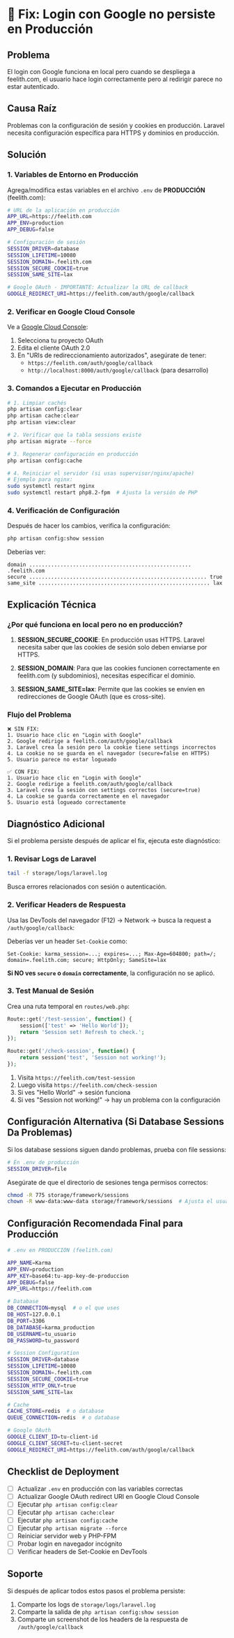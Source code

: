 # 🔧 Fix: Login con Google no persiste en Producción

## Problema
El login con Google funciona en local pero cuando se despliega a feelith.com, el usuario hace login correctamente pero al redirigir parece no estar autenticado.

## Causa Raíz
Problemas con la configuración de sesión y cookies en producción. Laravel necesita configuración específica para HTTPS y dominios en producción.

## Solución

### 1. Variables de Entorno en Producción

Agrega/modifica estas variables en el archivo `.env` de **PRODUCCIÓN** (feelith.com):

```bash
# URL de la aplicación en producción
APP_URL=https://feelith.com
APP_ENV=production
APP_DEBUG=false

# Configuración de sesión
SESSION_DRIVER=database
SESSION_LIFETIME=10080
SESSION_DOMAIN=.feelith.com
SESSION_SECURE_COOKIE=true
SESSION_SAME_SITE=lax

# Google OAuth - IMPORTANTE: Actualizar la URL de callback
GOOGLE_REDIRECT_URI=https://feelith.com/auth/google/callback
```

### 2. Verificar en Google Cloud Console

Ve a [Google Cloud Console](https://console.cloud.google.com/apis/credentials):

1. Selecciona tu proyecto OAuth
2. Edita el cliente OAuth 2.0
3. En "URIs de redireccionamiento autorizados", asegúrate de tener:
   - `https://feelith.com/auth/google/callback`
   - `http://localhost:8000/auth/google/callback` (para desarrollo)

### 3. Comandos a Ejecutar en Producción

```bash
# 1. Limpiar cachés
php artisan config:clear
php artisan cache:clear
php artisan view:clear

# 2. Verificar que la tabla sessions existe
php artisan migrate --force

# 3. Regenerar configuración en producción
php artisan config:cache

# 4. Reiniciar el servidor (si usas supervisor/nginx/apache)
# Ejemplo para nginx:
sudo systemctl restart nginx
sudo systemctl restart php8.2-fpm  # Ajusta la versión de PHP
```

### 4. Verificación de Configuración

Después de hacer los cambios, verifica la configuración:

```bash
php artisan config:show session
```

Deberías ver:
```
domain .................................................... .feelith.com
secure ......................................................... true
same_site ....................................................... lax
```

## Explicación Técnica

### ¿Por qué funciona en local pero no en producción?

1. **SESSION_SECURE_COOKIE**: En producción usas HTTPS. Laravel necesita saber que las cookies de sesión solo deben enviarse por HTTPS.

2. **SESSION_DOMAIN**: Para que las cookies funcionen correctamente en feelith.com (y subdominios), necesitas especificar el dominio.

3. **SESSION_SAME_SITE=lax**: Permite que las cookies se envíen en redirecciones de Google OAuth (que es cross-site).

### Flujo del Problema

```
❌ SIN FIX:
1. Usuario hace clic en "Login with Google"
2. Google redirige a feelith.com/auth/google/callback
3. Laravel crea la sesión pero la cookie tiene settings incorrectos
4. La cookie no se guarda en el navegador (secure=false en HTTPS)
5. Usuario parece no estar logueado

✅ CON FIX:
1. Usuario hace clic en "Login with Google"
2. Google redirige a feelith.com/auth/google/callback
3. Laravel crea la sesión con settings correctos (secure=true)
4. La cookie se guarda correctamente en el navegador
5. Usuario está logueado correctamente
```

## Diagnóstico Adicional

Si el problema persiste después de aplicar el fix, ejecuta este diagnóstico:

### 1. Revisar Logs de Laravel

```bash
tail -f storage/logs/laravel.log
```

Busca errores relacionados con sesión o autenticación.

### 2. Verificar Headers de Respuesta

Usa las DevTools del navegador (F12) → Network → busca la request a `/auth/google/callback`:

Deberías ver un header `Set-Cookie` como:
```
Set-Cookie: karma_session=...; expires=...; Max-Age=604800; path=/; domain=.feelith.com; secure; HttpOnly; SameSite=lax
```

**Si NO ves `secure` o `domain` correctamente**, la configuración no se aplicó.

### 3. Test Manual de Sesión

Crea una ruta temporal en `routes/web.php`:

```php
Route::get('/test-session', function() {
    session(['test' => 'Hello World']);
    return 'Session set! Refresh to check.';
});

Route::get('/check-session', function() {
    return session('test', 'Session not working!');
});
```

1. Visita `https://feelith.com/test-session`
2. Luego visita `https://feelith.com/check-session`
3. Si ves "Hello World" → sesión funciona
4. Si ves "Session not working!" → hay un problema con la configuración

## Configuración Alternativa (Si Database Sessions Da Problemas)

Si los database sessions siguen dando problemas, prueba con file sessions:

```bash
# En .env de producción
SESSION_DRIVER=file
```

Asegúrate de que el directorio de sesiones tenga permisos correctos:

```bash
chmod -R 775 storage/framework/sessions
chown -R www-data:www-data storage/framework/sessions  # Ajusta el usuario según tu servidor
```

## Configuración Recomendada Final para Producción

```bash
# .env en PRODUCCIÓN (feelith.com)

APP_NAME=Karma
APP_ENV=production
APP_KEY=base64:tu-app-key-de-produccion
APP_DEBUG=false
APP_URL=https://feelith.com

# Database
DB_CONNECTION=mysql  # o el que uses
DB_HOST=127.0.0.1
DB_PORT=3306
DB_DATABASE=karma_production
DB_USERNAME=tu_usuario
DB_PASSWORD=tu_password

# Session Configuration
SESSION_DRIVER=database
SESSION_LIFETIME=10080
SESSION_DOMAIN=.feelith.com
SESSION_SECURE_COOKIE=true
SESSION_HTTP_ONLY=true
SESSION_SAME_SITE=lax

# Cache
CACHE_STORE=redis  # o database
QUEUE_CONNECTION=redis  # o database

# Google OAuth
GOOGLE_CLIENT_ID=tu-client-id
GOOGLE_CLIENT_SECRET=tu-client-secret
GOOGLE_REDIRECT_URI=https://feelith.com/auth/google/callback
```

## Checklist de Deployment

- [ ] Actualizar `.env` en producción con las variables correctas
- [ ] Actualizar Google OAuth redirect URI en Google Cloud Console
- [ ] Ejecutar `php artisan config:clear`
- [ ] Ejecutar `php artisan cache:clear`
- [ ] Ejecutar `php artisan config:cache`
- [ ] Ejecutar `php artisan migrate --force`
- [ ] Reiniciar servidor web y PHP-FPM
- [ ] Probar login en navegador incógnito
- [ ] Verificar headers de Set-Cookie en DevTools

## Soporte

Si después de aplicar todos estos pasos el problema persiste:

1. Comparte los logs de `storage/logs/laravel.log`
2. Comparte la salida de `php artisan config:show session`
3. Comparte un screenshot de los headers de la respuesta de `/auth/google/callback`
